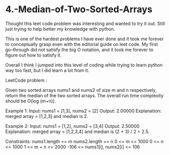 # 4.-Median-of-Two-Sorted-Arrays

Thought this leet code problem was interesting and wanted to try it out. Still just trying to help better my knowledge with python.

This is one of the hardest problems I have ever done and it took me forever to conceptually grasp even with the editorial guide on leet code. 
My first go-through did not satisfy the big O notation, and it took me forever to figure out how to satisfy it. 

Overall I think I jumped into this level of coding while trying to learn python way too fast, but I did learn a lot from it.

LeetCode problem :

Given two sorted arrays nums1 and nums2 of size m and n respectively, return the median of the two sorted arrays.
The overall run time complexity should be O(log (m+n)).

Example 1:
Input: nums1 = [1,3], nums2 = [2]
Output: 2.00000
Explanation: merged array = [1,2,3] and median is 2.

Example 2:
Input: nums1 = [1,2], nums2 = [3,4]
Output: 2.50000
Explanation: merged array = [1,2,3,4] and median is (2 + 3) / 2 = 2.5.

Constraints:
nums1.length == m
nums2.length == n
0 <= m <= 1000
0 <= n <= 1000
1 <= m + n <= 2000
-106 <= nums1[i], nums2[i] <= 106
